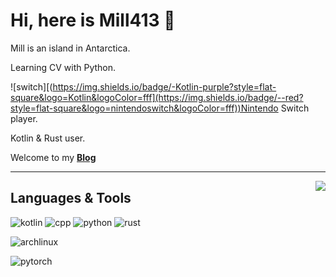 # Hi, here is Mill413 👋

Mill is an island in Antarctica.

Learning CV with Python.

![switch][(https://img.shields.io/badge/-Kotlin-purple?style=flat-square&logo=Kotlin&logoColor=fff](https://img.shields.io/badge/--red?style=flat-square&logo=nintendoswitch&logoColor=fff))Nintendo Switch player.

Kotlin & Rust user.

Welcome to my [**Blog**](http://mill413.github.io/)

----------------------

<a href="https://github.com/anuraghazra/github-readme-stats"><img align="right" src="https://github-readme-stats.vercel.app/api?theme=vue&include_all_commits=true&username=Mill413&show_icons=true&hide_border=true"></a>

## Languages & Tools

![kotlin](https://img.shields.io/badge/-Kotlin-purple?style=flat-square&logo=Kotlin&logoColor=fff)
![cpp](https://img.shields.io/badge/-C++-darkblue?style=flat-square&logo=C%2B%2B&logoColor=fff)
![python](https://img.shields.io/badge/-Python-yellow?style=flat-square&logo=Python&logoColor=fff)
![rust](https://img.shields.io/badge/-Rust-red?style=flat-square&logo=Rust&logoColor=fff)

![archlinux](https://img.shields.io/badge/-ArchLinux-blue?style=flat-square&logo=archlinux&logoColor=fff)

![pytorch](https://img.shields.io/badge/-PyTorch-orange?style=flat-square&logo=pytorch&logoColor=fff)
